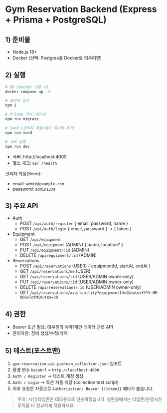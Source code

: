 # Gym Reservation Backend (Express + Prisma + PostgreSQL)

## 1) 준비물
- Node.js 18+
- Docker (선택: Postgres를 Docker로 띄우려면)

## 2) 실행
```bash
# DB (Docker 사용 시)
docker compose up -d

# 패키지 설치
npm i

# Prisma 마이그레이션
npm run migrate

# Seed (관리자 계정/예시 데이터 추가)
npm run seed

# 서버 실행
npm run dev
```

- 서버: http://localhost:4000
- 헬스 체크: `GET /health`

관리자 계정(Seed):
- email: `admin@example.com`
- password: `admin1234`

## 3) 주요 API
- Auth
  - POST `/api/auth/register` { email, password, name }
  - POST `/api/auth/login` { email, password } → { token }
- Equipment
  - GET `/api/equipment`
  - POST `/api/equipment` (ADMIN) { name, location? }
  - PUT `/api/equipment/:id` (ADMIN)
  - DELETE `/api/equipment/:id` (ADMIN)
- Reservations
  - POST `/api/reservations` (USER) { equipmentId, startAt, endAt }
  - GET  `/api/reservations/me` (USER)
  - GET  `/api/reservations/:id` (USER/ADMIN owner-only)
  - PUT  `/api/reservations/:id` (USER/ADMIN owner-only)
  - DELETE `/api/reservations/:id` (USER/ADMIN owner-only)
  - GET `/api/reservations/availability?equipmentId=1&date=YYYY-MM-DD&slotMinutes=30`

## 4) 권한
- Bearer 토큰 필요: 대부분의 예약/개인 데이터 관련 API
- 관리자만: 장비 생성/수정/삭제

## 5) 테스트(포스트맨)
1. `gym-reservation-api.postman_collection.json` 임포트
2. 환경 변수 `baseUrl` = `http://localhost:4000`
3. `Auth / Register` → 테스트 계정 생성
4. `Auth / Login` → 토큰 자동 저장 (collection test script)
5. 이후 요청은 자동으로 `Authorization: Bearer {{token}}` 헤더가 붙습니다.

> 주의: 시간/타임존은 데모용으로 단순화했습니다. 실환경에서는 타임존/운영시간 로직을 더 정교하게 적용하세요.
